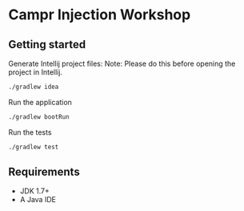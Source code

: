 # Campr Injection Workshop

## Getting started

Generate Intellij project files:
Note: Please do this before opening the project in Intellij.
```bash
./gradlew idea
```

Run the application

```bash
./gradlew bootRun
```

Run the tests

```bash
./gradlew test
```

## Requirements

* JDK 1.7+
* A Java IDE
